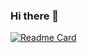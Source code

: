 ### Hi there 👋

[![Readme Card](https://github-readme-stats.vercel.app/api/pin/?username=skal48&repo=github-readme-stats)](https://github.com/anuraghazra/github-readme-stats)


    
<!--
**skal48/skal48** is a ✨ _special_ ✨ repository because its `README.md` (this file) appears on your GitHub profile.

Here are some ideas to get you started:

- 🔭 I’m currently working on ...
- 🌱 I’m currently learning ...
- 👯 I’m looking to collaborate on ...
- 🤔 I’m looking for help with ...
- 💬 Ask me about ...
- 📫 How to reach me: ...ddwwdsswhy
- 😄 Pronouns: ...s
- ⚡ Fun fact: ...
-->
